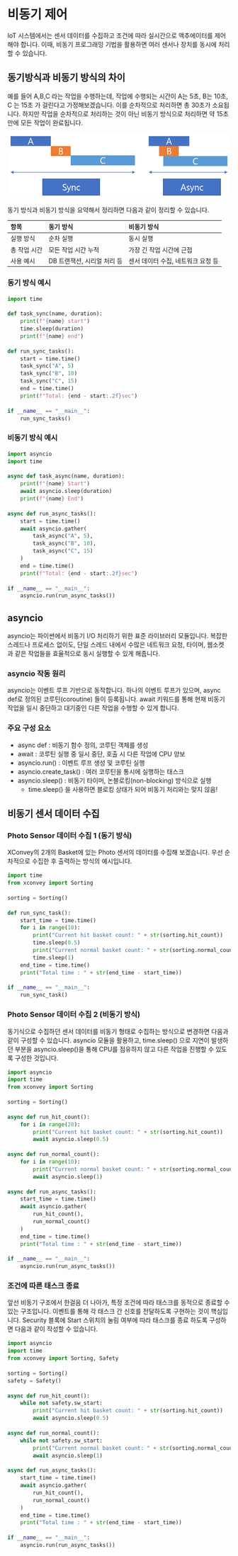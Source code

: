 # 비동기 제어 
IoT 시스템에서는 센서 데이터를 수집하고 조건에 따라 실시간으로 액추에이터를 제어해야 합니다. 이때, 비동기 프로그래밍 기법을 활용하면 여러 센서나 장치를 동시에 처리할 수 있습니다.

## 동기방식과 비동기 방식의 차이 
예를 들어 A,B,C 라는 작업을 수행하는데, 작업에 수행되는 시간이 A는 5초, B는 10초, C 는 15초 가 걸린다고 가정해보겠습니다. 이를 순차적으로 처리하면 총 30초가 소요됩니다. 하지만 작업을 순차적으로 처리하는 것이 아닌 비동기 방식으로 처리하면 약 15초 만에 모든 작업이 완료됩니다. 

![sync & async](res/sync&async.png)

동기 방식과 비동기 방식을 요약해서 정리하면 다음과 같이 정리할 수 있습니다. 

| 항목 | 동기 방식 | 비동기 방식 |
|:-------|:------|:------|
| 실행 방식 | 순차 실행 | 동시 실행 | 
| 총 작업 시간 | 모든 작업 시간 누적 | 가장 긴 작업 시간에 근접 | 
| 사용 예시 | DB 트랜잭션, 시리얼 처리 등 | 센서 데이터 수집, 네트워크 요청 등 | 

### 동기 방식 예시 
```python
import time

def task_sync(name, duration):
    print(f"{name} start")
    time.sleep(duration)
    print(f"{name} end")

def run_sync_tasks():
    start = time.time()
    task_sync("A", 5)
    task_sync("B", 10)
    task_sync("C", 15)
    end = time.time()
    print(f"Total: {end - start:.2f}sec")

if __name__ == "__main__":
    run_sync_tasks()
```

### 비동기 방식 예시 
```python
import asyncio
import time

async def task_async(name, duration):
    print(f"{name} Start")
    await asyncio.sleep(duration)
    print(f"{name} End")

async def run_async_tasks():
    start = time.time()
    await asyncio.gather(
        task_async("A", 5),
        task_async("B", 10),
        task_async("C", 15)
    )
    end = time.time()
    print(f"Total: {end - start:.2f}sec")

if __name__ == "__main__":
    asyncio.run(run_async_tasks())
```

## asyncio 
asyncio는 파이썬에서 비동기 I/O 처리하기 위한 표준 라이브러리 모듈입니다. 복잡한 스레드나 프로세스 없이도, 단일 스레드 내에서 수많은 네트워크 요청, 타이머, 웹소켓 과 같은 작업들을 효율적으로 동시 실행할 수 있게 해줍니다. 

### asyncio 작동 원리 
asyncio는 이벤트 루프 기반으로 동작합니다. 하나의 이벤트 루프가 있으며, async def로 정의된 코루틴(coroutine) 들이 등록됩니다. await 키워드를 통해 현재 비동기 작업을 일시 중단하고 대기중인 다른 작업을 수행할 수 있게 합니다. 

### 주요 구성 요소 

- async def : 비동기 함수 정의, 코루틴 객체를 생성 
- await : 코루틴 실행 중 일시 중단, 호출 시 다른 작업에 CPU 양보 
- asyncio.run() : 이벤트 루프 생성 및 코루틴 실행 
- asyncio.create_task() : 여러 코루틴을 통시에 실행하는 태스크 
- asyncio.sleep() : 비동기 타이머, 논블로킹(non-blocking) 방식으로 실행
    - time.sleep() 을 사용하면 블로킹 상태가 되어 비동기 처리와는 맞지 않음! 

## 비동기 센서 데이터 수집 
### Photo Sensor 데이터 수집 1 (동기 방식)
XConvey의 2개의 Basket에 있는 Photo 센서의 데이터를 수집해 보겠습니다. 우선 순차적으로 수집한 후 출력하는 방식의 예시입니다. 

```python
import time
from xconvey import Sorting

sorting = Sorting()

def run_sync_task():
    start_time = time.time()
    for i in range(10):
        print("Current hit basket count: " + str(sorting.hit_count))
        time.sleep(0.5)
        print("Current normal basket count: " + str(sorting.normal_count))
        time.sleep(1)
    end_time = time.time()
    print("Total time : " + str(end_time - start_time))

if __name__ == "__main__":
    run_sync_task()
```

### Photo Sensor 데이터 수집 2 (비동기 방식)
동기식으로 수집하던 센서 데이터를 비동기 형태로 수집하는 방식으로 변경하면 다음과 같이 구성할 수 있습니다. asyncio 모듈을 활용하고, time.sleep() 으로 지연이 발생하던 부분을 asyncio.sleep()을 통해 CPU를 점유하지 않고 다른 작업을 진행할 수 있도록 구성한 것입니다. 

```python
import asyncio
import time
from xconvey import Sorting

sorting = Sorting()

async def run_hit_count():
    for i in range(20):
        print("Current hit basket count: " + str(sorting.hit_count))
        await asyncio.sleep(0.5)
    
async def run_normal_count():
    for i in range(10):
        print("Current normal basket count: " + str(sorting.normal_count))
        await asyncio.sleep(1)
    
async def run_async_tasks():
    start_time = time.time()
    await asyncio.gather(
        run_hit_count(),
        run_normal_count()
    )
    end_time = time.time()
    print("Total time : " + str(end_time - start_time))

if __name__ == "__main__":
    asyncio.run(run_async_tasks())
```

### 조건에 따른 태스크 종료 
앞선 비동기 구조에서 한걸음 더 나아가, 특정 조건에 따라 태스크를 동적으로 종료할 수 있는 구조입니다. 이벤트를 통해 각 태스크 간 신호를 전달하도록 구현하는 것이 핵심입니다. Security 블록에 Start 스위치의 눌림 여부에 따라 태스크를 종료 하도록 구성하면 다음과 같이 작성할 수 있습니다. 

```python
import asyncio
import time
from xconvey import Sorting, Safety

sorting = Sorting()
safety = Safety()

async def run_hit_count():
    while not safety.sw_start:
        print("Current hit basket count: " + str(sorting.hit_count))
        await asyncio.sleep(0.5)
    
async def run_normal_count():
    while not safety.sw_start:
        print("Current normal basket count: " + str(sorting.normal_count))
        await asyncio.sleep(1)
    
async def run_async_tasks():
    start_time = time.time()
    await asyncio.gather(
        run_hit_count(),
        run_normal_count()
    )
    end_time = time.time()
    print("Total time : " + str(end_time - start_time))

if __name__ == "__main__":
    asyncio.run(run_async_tasks())
```

